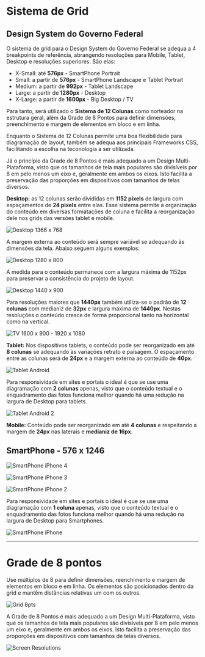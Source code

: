 # Sistema de Grid

## Design System do Governo Federal

O sistema de grid para o Design System do Governo Federal se adequa a 4
breakpoints de referência, abrangendo resoluções para Mobile, Tablet, Desktop e resoluções superiores. São elas:

- X-Small: até **576px** - SmartPhone Portrait
- Small: a partir de **576px** - SmartPhone Landscape e Tablet Portrait
- Medium: a partir de **992px** - Tablet Landscape
- Large: a partir de **1280px** - Desktop
- X-Large: a partir de **1600px** - Big Desktop / TV

Para tanto, será utilizado o **Sistema de 12 Colunas** como norteador na estrutura geral, além da Grade de 8 Pontos para definir dimensões, preenchimento e margem de elementos em bloco e em linha.

Enquanto o Sistema de 12 Colunas permite uma boa flexibilidade para diagramação de layout, também se adequa aos principais Frameworks CSS, facilitando a escolha na teconologia a ser utilizada.

Já o princípio da Grade de 8 Pontos é mais adequado a um Design Multi-Plataforma, visto que os tamanhos de tela mais populares são divisíveis por 8 em pelo menos um eixo e, geralmente em ambos os eixos. Isto facilita a preservação das proporções em dispositivos com tamanhos de telas diversos.

**Desktop:** as 12 colunas serão divididas em **1152 pixels** de largura com espaçamentos de **24 pixels** entre elas. Esse sistema permite a organização do conteúdo em diversas formatações de coluna e facilita a reorganização dele nos grids das versões tablet e mobile.

![Desktop 1366 x 768](../assets/images/estilos/grid/desktop-1366-x-768.png)

A margem externa ao conteúdo será sempre variável se adequando às dimensões da tela. Abaixo seguem alguns exemplos:

![Desktop 1280 x 800](../assets/images/estilos/grid/desktop-1280-x-800.png)

A medida para o conteúdo permanece com a largura máxima de 1152px para preservar a consistência do projeto de layout.

![Desktop 1440 x 900](../assets/images/estilos/grid/desktop-1440-x-900.png)

Para resoluções maiores que **1440px** também utiliza-se o padrão de **12 colunas** com medianiz de **32px** e largura máxima de **1440px**. Nestas resoluções o conteúdo cresce de forma proporcional tanto na horizontal como na vertical.

![TV 1600 x 900 - 1920 x 1080](../assets/images/estilos/grid/tv.png)

**Tablet:** Nos dispositivos tablets, o conteúdo pode ser reorganizado em até **8 colunas** se adequando às variações retrato e paisagem. O espaçamento entre as
colunas será de **24px** e a margem externa ao conteúdo de **40px**.

![Tablet Android](../assets/images/estilos/grid/tablet-android.png)



Para responsividade em sites e portais o ideal é que se use uma diagramação com **2 colunas** apenas, visto que o conteúdo textual e o enquadramento das fotos funciona melhor quando há uma redução na largura de Desktop para tablets.

![Tablet Android 2](../assets/images/estilos/grid/tablet-android-2.png)

**Mobile:** Conteúdo pode ser reorganizado em até **4 colunas** e respeitando a margem de **24px** nas laterais e **medianiz de 16px**.

## **SmartPhone - 576 x 1246**

![SmartPhone iPhone 4](../assets/images/estilos/grid/smartphone-iphone-4.png)

![SmartPhone iPhone 3](../assets/images/estilos/grid/smartphone-iphone-3.png)

![SmartPhone iPhone 2](../assets/images/estilos/grid/smartphone-iphone-2.png)

Para responsividade em sites e portais o ideal é que se use uma diagramação com **1 coluna** apenas, visto que o conteúdo textual e o enquadramento das fotos funciona melhor quando há uma redução na largura de Desktop para Smartphones.

![SmartPhone iPhone](../assets/images/estilos/grid/smartphone-iphone.png)

* * *

# Grade de 8 pontos

Use múltiplos de 8 para definir dimensões, reenchimento e margem de elementos em bloco e em linha. Os elementos são posicionados dentro da grid e mantêm distâncias relativas um com os outros.

![Grid 8pts](../assets/images/estilos/grid/grade-de-8-pontos.png)

A Grade de 8 Pontos é mais adequado a um Design Multi-Plataforma, visto que os tamanhos de tela mais populares são divisíveis por 8 em pelo menos um eixo e, geralmente em ambos os eixos. Isto facilita a preservação das proporções em dispositivos com tamanhos de telas diversos.

![Screen Resolutions](../assets/images/estilos/grid/screen-resolutions.png)